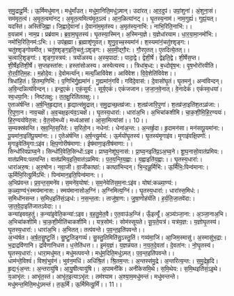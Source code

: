 

  
स॒मु॒द्रादू॒र्मि:। ऊ॒र्मिमधु॑मान्। मधु॑माँउत्। मधु॑मा॒निति॒मधु॑ऽमान्। उदा॑रत्। आ॒र॒दुप॑। उपां॒शुना॑। अं॒शुना॒सं। सम॑मृत॒त्वं। अ॒मृ॒त॒त्वमा॑नट्। अ॒मृ॒त॒त्वमित्य॑मृ॒त॒ऽत्वं। आ॒न॒ळित्या॑नट्।। घृ॒तस्य॒नाम॑। नाम॒गुह्यं॑। गुह्यं॒यत्। यदस्ति॑। अस्ति॑जि॒ह्वा। जि॒ह्वादे॒वानां॑। दे॒वाना॑म॒मृत॑स्य। अ॒मृत॑स्य॒नाभि॑:। नाभि॒रिति॒नाभि॑:।।  
व॒यन्नाम॑। नाम॒प्र। प्रब्र॑वाम। ब्र॒वा॒म॒घृ॒तस्य॑। घृ॒तस्या॒स्मिन्। अ॒स्मिन्य॒ज्ञे। य॒ज्ञेधा॑रयाम। धा॒र॒या॒मा॒नमो॑भि:। नमो॑भि॒रिति॒नम॑:ऽभि:।। उप॑ब्र॒ह्मा। ब्र॒ह्माशृ॑णुवत्। शृ॒णु॒व॒च्च॒स्यमा॑नं। श॒स्यमा॑नं॒चतु॑श्शृङ्ग:। चतु॑श्शृङ्गोवमीत्। चतु॑श्शृङ्ग॒इति॒चतु॑:ऽशृङ्ग:। अ॒व॒मी॒द्गौ॒र:। गौ॒रए॒तत्। ए॒तदित्ये॒तत्।।  
च॒त्वारि॒शृङ्गा॑:। शृङ्गा॒स्त्रय॑:। त्रयो॑अस्य। अ॒स्य॒पादा॑:। पादा॒द्वे। द्वेशी॒र्षे। द्वेइति॒द्वे। शी॒र्षेस॒प्त। शी॒र्षेइति॑शी॒र्षे। स॒प्तहस्ता॑स:। हस्ता॑सोअस्य। अस्येत्यस्य।। त्रिधा॑ब॒ध्द:। ब॒ध्दोवृ॑ष॒भ:। वृ॒ष॒भोरो॑रवीति। रो॒र॒वी॒ति॒म॒ह:। म॒होदे॒व:। दे॒वोमर्त्या॑न्। मर्त्याँ॒आवि॑वेश। आवि॑वेश। वि॒वे॒शेति॑विवेश।।  
त्रिधा॑हि॒तं। हि॒तम्प॒णिभि॑:। प॒णिभि॑र्गु॒ह्यमा॑नं। गु॒ह्यमा॑नं॒गवि॑। गवि॑दे॒वास॑:। दे॒वासो॑घृ॒तं। घृ॒तमनु॑। अन्व॑विन्दन्। अ॒वि॒न्दन्नित्य॑विन्दन्।। इन्द्र॒एकं॑। एकं॒सूर्य॑:। सूर्य॒एकं॑। एकं॑जजान। ज॒जा॒न॒वे॒नात्। वे॒नादेकं॑। एकं॑स्व॒धया॑। स्व॒धया॒नि:। निष्ट॑तक्षु:। त॒त॒क्षु॒रिति॑ततक्षु:।।  
ए॒ताअ॑र्षन्ति। अ॒र्ष॒न्ति॒हृ॒द्यात्। हृ॒द्यात्स॑मु॒द्रात्। स॒मु॒द्राच्छ॒तव्र॑जा:। श॒तव्र॑जारि॒पुणा॑। श॒तव्र॑जा॒इति॑श॒तऽव्र॑जा:। रि॒पुणा॒न। नाव॒चक्षे॑। अ॒व॒चक्ष॒इत्य॑व॒ऽचक्षे॑।। घृ॒तस्य॒धारा॑:। धारा॑अ॒भि। अ॒भिचा॑कशीमि। चा॒क॒शी॒मि॒हि॒र॒ण्ययः॑। हि॒र॒ण्ययो॑वेत॒स:। वे॒त॒सोमध्ये॑। मध्य॑आसां। आ॒सा॒मित्या॑सां।। 10।।  
स॒म्यक्स्र॑वन्ति। स्र॒व॒न्ति॒स॒रित॑:। स॒रितो॒न। नधेना॑:। धेना॑अ॒न्त:। अ॒न्तर्हृ॒दा। हृ॒दामन॑सा। मन॑सापू॒यमा॑ना:। पू॒यमा॑ना॒इति॑पू॒यमा॑ना:।। ए॒तेअ॑र्षन्ति। अ॒र्ष॒न्त्यू॒र्मय॑:। ऊ॒र्मयो॑घृ॒तस्य॑। घृ॒तस्य॑मृ॒गाइ॑व। मृ॒गाइ॑वक्षि॒पणो॑:। मृ॒गाइ॒वेति॑मृ॒गा:ऽइ॑व। क्षि॒प॒णोरीष॑माणा:। ईष॑माणा॒इतीष॑माणा:।।  
सिन्धो॑रिवप्राघ्व॒ने। सिन्धो॑रि॒वेति॒सिन्धो॑:ऽइव। प्राघ्व॒नेशू॑घ॒नास॑:। प्रा॒घ्व॒नइति॑प्र॒ऽअ॒घ्व॒ने। शू॒घ॒नासो॒वात॑प्रमिय:। वात॑प्रमिय:पतयन्ति। वात॑प्रमिय॒इति॒वात॑ऽप्रमिय:। प॒त॒य॒न्ति॒य॒ह्वा:। य॒ह्वाइति॑य॒ह्वा:।। घृ॒तस्य॒धारा॑:। धारा॑अरु॒ष:। अ॒रु॒षोन। नवा॒जी। वा॒जीकाष्ठा॑:। काष्ठा॑भिन्दन्। भि॒न्द॒न्नू॒र्मिभि॑:। ऊ॒र्मिभि॒:पिन्व॑माना:। ऊ॒र्मिभि॒रित्यू॒र्मिऽभि॑:। पिन्व॑मान॒इति॒पिन्व॑मान:।।  
अ॒भिप्र॑वन्त। प्र॒व॒न्त॒स॒मने॑व। स॒मने॑व॒योषा॑:। स॒म॒नेवेति॑स॒म॒ना:ऽइ॑व। योषा॑:कळ्या॒ण्य॑:। क॒ळ्या॒ण्य॑१॒॑स्मय॑मानास:। स्मय॑मानासोअ॒ग्निं। अ॒ग्निमित्य॒ग्निं।। घृ॒तस्य॒धारा॑:। धारा॑स्स॒मिध॑:। स॒मिधो॑नसन्त। स॒मिध॒इति॑सं॒ऽइध॑:। न॒स॒न्त॒ता:। ताजु॑षा॒ण:। जु॒षा॒णोह॑र्यति। ह॒र्य॒ति॒जा॒तवे॑दा:। जा॒त॒वे॒दा॒इति॑जातऽवेदा:।।  
कन्या॑इववह॒तुं। क॒न्या॑इ॒वेति॒कन्या॑:ऽइव। व॒ह॒तु॒मे॒त॒वै। ए॒त॒वाउ॑अ॒न्जिं। ऊँ॒इत्यूँ॑। अ॒ञ्य॑ञ्जा॒ना:। अ॒ञ्जा॒नाअ॒भि। अ॒भिचा॑कशीमि। चा॒क॒शी॒मीति॑चाकशीमि।। यत्र॒सोम॑:। सोम॑स्सूयते। सू॒य॒ते॒यत्र॑। यत्र॑य॒ज्ञ:। य॒ज्ञोघृ॒तस्य॑। घृ॒तस्य॒धारा॑:। धारा॑अ॒भि। अ॒भितत्। तत्प॑वन्ते। प॒व॒न्त॒इति॑पवन्ते।।  
अ॒भ्य॑र्षत। अ॒र्ष॒त॒सु॒ष्टु॒तिं। सु॒ष्टु॒तिङ्गव्यं॑। सु॒स्तु॒तिमिति॑सु॒ऽस्तु॒तिं। गव्य॑मा॒जिं। आ॒जिम॒स्मासु॑। अ॒स्मासु॑भ॒द्रा:। भ॒द्राद्रवि॑णानि। द्रवि॑णानिधत्त। ध॒त्तेति॑धत्त।। इ॒मंय॒ज्ञं। य॒ज्ञन्न॑यत। न॒य॒त॒दे॒वता॑। दे॒वता॑न:। नो॒घृ॒तस्य॑। घृ॒तस्य॒धारा॑:। धारा॒मधु॑मत्। मधु॑मत्पवन्ते। मधु॑म॒दिति॒मधु॑ऽमत्। प॒व॒न्त॒इति॑पवन्ते।।  
धाम॑न्ते॒विश्वं॑। विश्वं॒भुव॑नं। भुव॑न॒मधि॑। अधि॑श्रि॒तं। श्रि॒तम॒न्त:। अ॒न्तस्स॑मु॒द्रे। अ॒न्तरित्य॒न्त:। स॒मु॒द्रेहृ॒दि। हृ॒द्य१॒॑अ॒न्त:। अ॒न्तरायु॑षि। आ॒यु॒षीत्यायु॑षि।। अ॒पामनी॑के। अनी॑केसमि॒थे। स॒मि॒थेय:। स॒मि॒थइति॑सं॒ऽइ॒थे। य॒आभृ॑त:। आभृ॑त॒स्तं। आभृ॑त॒इत्याऽभृ॑त:। तम॑श्याम। अ॒श्या॒म॒मधु॑मन्तं। मधु॑मन्तन्ते। मधु॑मन्त॒मिति॒मधु॑ऽमन्तं। त॒ऊ॒र्मिं। ऊ॒र्मिमित्यू॒र्मिं।। 11।।  
